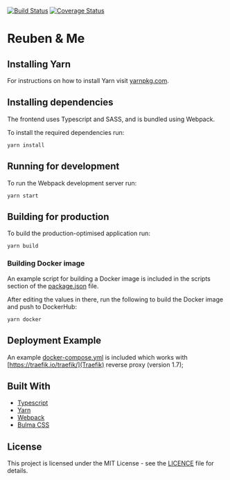 [![Build Status](https://travis-ci.org/elliotjreed/react-website-template.svg?branch=master)](https://travis-ci.org/elliotjreed/react-website-template) [![Coverage Status](https://coveralls.io/repos/github/elliotjreed/react-website-template/badge.svg?branch=master)](https://coveralls.io/github/elliotjreed/react-website-template?branch=master)

# Reuben & Me

## Installing Yarn

For instructions on how to install Yarn visit [yarnpkg.com](https://yarnpkg.com/lang/en/).

## Installing dependencies

The frontend uses Typescript and SASS, and is bundled using Webpack.

To install the required dependencies run:

```
yarn install
```

## Running for development

To run the Webpack development server run:

```
yarn start
```

## Building for production

To build the production-optimised application run:

```
yarn build
```

### Building Docker image

An example script for building a Docker image is included in the scripts section of the [package.json](package.json) file.

After editing the values in there, run the following to build the Docker image and push to DockerHub:

```
yarn docker
```

## Deployment Example

An example [docker-compose.yml](docker-compose.yml) is included which works with [https://traefik.io/traefik/](Traefik) reverse proxy (version 1.7);

## Built With

- [Typescript](https://www.typescriptlang.org/)
- [Yarn](https://yarnpkg.com/lang/en/)
- [Webpack](https://webpack.js.org/)
- [Bulma CSS](https://bulma.io/)

## License

This project is licensed under the MIT License - see the [LICENCE](LICENSE) file for details.
